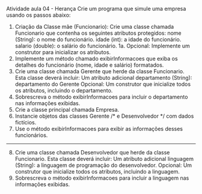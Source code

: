 Atividade aula 04 - Herança
Crie um programa que simule uma empresa usando os passos abaixo:
1. Criação da Classe mãe (Funcionario):
Crie uma classe chamada Funcionario que contenha os seguintes atributos protegidos:
nome (String): o nome do funcionário.
idade (int): a idade do funcionário.
salario (double): o salário do funcionário.
1a. Opcional: Implemente um construtor para inicializar os atributos.
2. Implemente um método chamado exibirInformacoes que exiba os detalhes do funcionário (nome, idade e salário) formatados.
3. Crie uma classe chamada Gerente que herde da classe Funcionario. Esta classe deverá incluir:
Um atributo adicional departamento (String): departamento do Gerente
Opcional: Um construtor que inicialize todos os atributos, incluindo o departamento.
4. Sobrescreva o método exibirInformacoes para incluir o departamento nas informações exibidas.
5. Crie a classe principal chamada Empresa.
6. Instancie objetos das classes Gerente /* e Desenvolvedor */ com dados fictícios.
7. Use o método exibirInformacoes para exibir as informações desses funcionários.

---
8. Crie uma classe chamada Desenvolvedor que herde da classe Funcionario. Esta classe deverá incluir:
Um atributo adicional linguagem (String): a linguagem de programação do desenvolvedor.
Opcional: Um construtor que inicialize todos os atributos, incluindo a linguagem.
9. Sobrescreva o método exibirInformacoes para incluir a linguagem nas informações exibidas.


